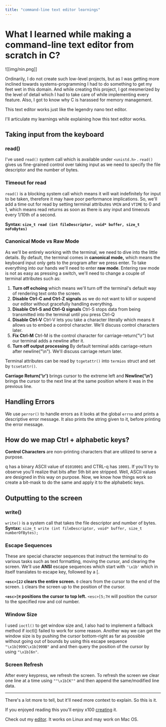 ```yaml
---
title: "command-line text editor learnings"
---
```

# What I learned while making a command-line text editor from scratch in C?
![[img/nin.png]]

Ordinarily, I do not create such low-level projects, but as I was getting more inclined towards systems-programming I had to do something to get my feet wet in this domain. And while creating this project, I got mesmerized by the level of detail which I had to take care of while implementing every feature. Also, I got to know why C is harassed for memory management.

This text editor works just like the legendry nano text editor.

I'll articulate my learnings while explaining how this text editor works.


## Taking input from the keyboard

### read()
I've used `read()` system call which is available under `<unistd.h>` . `read()` gives us fine-grained control over taking input as we need to specify the file descriptor and the number of bytes.

### Timeout for read
`read()` is a blocking system call which means it will wait indefinitely for input to be taken, therefore it may have poor performance implications.
So, we'll add a time out for read by setting terminal attributes `VMIN` and `VTIME` to 0 and 1, which means read returns as soon as there is any input and timeouts every 1/10th of a second.

**Syntax: `size_t read (int fileDescriptor, void* buffer, size_t noFoBytes)`**

### Canonical Mode vs Raw Mode
As we'll be entirely working with the terminal, we need to dive into the little details.
By default, the terminal comes in **canonical mode,** which means the keyboard input only gets to the program after we press enter.
To take everything into our hands we'll need to enter **raw mode**.
Entering raw mode is not as easy as pressing a switch, we'll need to change a couple of terminal attributes such as:

1.  **Turn off echoing** which means we'll turn off the terminal's default way of rendering text onto the screen.
2.  **Disable Ctrl-C and Ctrl-Z signals** as we do not want to kill or suspend our editor without gracefully handling everything.
3.  **Disable Ctrl-S and Ctrl-Q signals** Ctrl-S stops data from being transmitted into the terminal until you press Ctrl-Q
4.  **Disable Ctrl-V** Ctrl-V lets you take a character literally which means it allows us to embed a control character. We'll discuss control characters later.
5.  **Fix Ctrl-M** Ctrl-M is the control character for carriage-return("\r") but our terminal adds a newline after it.
6.  **Turn off output processing** By default terminal adds carriage-return after newline("\n"). We'll discuss carriage return later.

Terminal attributes can be read by `tcgetattr()` into `termios` struct and set by `tcsetattr()`.

**Carriage Return('\\r')** brings cursor to the extreme left and **Newline('\\n')** brings the cursor to the next line at the same position where it was in the previous line.

## Handling Errors
We use `perror()` to handle errors as it looks at the global `errno` and prints a descriptive error message. It also prints the string given to it, before printing the error message.

## How do we map Ctrl + alphabetic keys?
**Control Characters** are non-printing characters that are utilized to serve a purpose.

q has a binary ASCII value of `01010001` and CTRL-q has `10001`. If you'll try to observe you'll realize that bits after 5th bit are stripped. Well, ASCII values are designed in this way on purpose.
Now, we know how things work so create a bit-mask to do the same and apply it to the alphabetic keys.

## Outputting to the screen
### write()
`write()` is a system call that takes the file descriptor and number of bytes.
**Syntax:** `size_t write (int fileDescriptor, void* buffer, size_t numberOfBytes);`

### Escape Sequences
These are special character sequences that instruct the terminal to do various tasks such as text formatting, moving the cursor, and clearing the screen. We'll use **ANSI** escape sequences which start with `'\x1b'` which in itself translates to escape key, followed by a [.

**`<esc>[2J` clears the entire screen.**
`0` clears from the cursor to the end of the screen.
`1` clears the screen up to the position of the cursor.

**`<esc>[H` positions the cursor to top left.**
`<esc>[5;7H` will position the cursor to the specified row and col number.

### Window Size
I used `ioctl()` to get window size and, I also had to implement a fallback method if ioctl() failed to work for some reason.
Another way we can get the window size is by pushing the cursor bottom-right as far as possible without going out of bounds by using this escape sequence `"\x1b[999C\x1b[999B"` and and then query the position of the cursor by using `"\x1b[6n"`.

### Screen Refresh
After every keypress, we refresh the screen. To refresh the screen we clear one line at a time using `""\x1b[K""` and then append the same/modified line data.

---
There's a lot more to tell, but it'll need more context to explain. So this is it.

If you enjoyed reading this you'll enjoy x100 [creating](https://viewsourcecode.org/snaptoken/kilo/) it.

Check out my [editor](https://github.com/aryanA101a/nin). It works on Linux and may work on Mac OS.